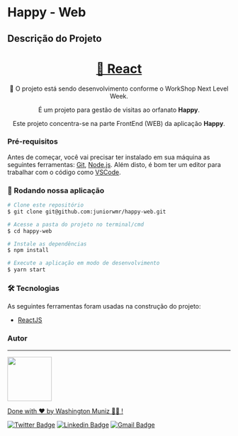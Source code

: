 # Happy - Web

## Descrição do Projeto

<p align="center"></p>
<h1 align="center">
    <a href="https://pt-br.reactjs.org/">🔗 React</a>
</h1>
<p align="center">🚀 O projeto está sendo desenvolvimento conforme o WorkShop Next Level Week.</p>
<p align="center">É um projeto para gestão de visitas ao orfanato <strong>Happy</strong>.</p>
<p align="center">Este projeto concentra-se na parte FrontEnd (WEB) da aplicação <strong>Happy</strong>.</p>

### Pré-requisitos

Antes de começar, você vai precisar ter instalado em sua máquina as seguintes ferramentas:
[Git](https://git-scm.com), [Node.js](https://nodejs.org/en/).
Além disto, é bom ter um editor para trabalhar com o código como [VSCode](https://code.visualstudio.com/).

### 🎲 Rodando nossa aplicação

```bash
# Clone este repositório
$ git clone git@github.com:juniorwmr/happy-web.git

# Acesse a pasta do projeto no terminal/cmd
$ cd happy-web

# Instale as dependências
$ npm install

# Execute a aplicação em modo de desenvolvimento
$ yarn start

```

### 🛠 Tecnologias

As seguintes ferramentas foram usadas na construção do projeto:

- [ReactJS](https://pt-br.reactjs.org/)

### Autor

---

<a href="https://juniorwmr.github.io/">
 <img style="border-radius: 30;" src="https://juniorwmr.github.io/images/washington-muniz.jpg" width="100px;" alt=""/>
 <br />

Done with ❤️ by Washington Muniz 👋🏽 !

[![Twitter Badge](https://img.shields.io/badge/-@juniorwmr-1ca0f1?style=flat-square&labelColor=1ca0f1&logo=twitter&logoColor=white&link=https://twitter.com/juniorwmr)](https://twitter.com/juniorwmr) [![Linkedin Badge](https://img.shields.io/badge/-Washington-blue?style=flat-square&logo=Linkedin&logoColor=white&link=https://www.linkedin.com/in/juniorwmr/)](https://www.linkedin.com/in/juniorwmr/)
[![Gmail Badge](https://img.shields.io/badge/-juniorwmr@gmail.com-c14438?style=flat-square&logo=Gmail&logoColor=white&link=mailto:juniorripardo@gmail.com)](mailto:juniorripardo@gmail.com)
